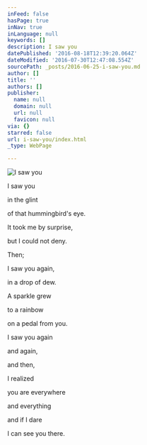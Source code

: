 ```yaml
---
inFeed: false
hasPage: true
inNav: true
inLanguage: null
keywords: []
description: I saw you
datePublished: '2016-08-18T12:39:20.064Z'
dateModified: '2016-07-30T12:47:08.554Z'
sourcePath: _posts/2016-06-25-i-saw-you.md
author: []
title: ''
authors: []
publisher:
  name: null
  domain: null
  url: null
  favicon: null
via: {}
starred: false
url: i-saw-you/index.html
_type: WebPage

---
```

![I saw you](https://the-grid-user-content.s3-us-west-2.amazonaws.com/f029a5c5-e1e1-4064-b946-6c1431f88eac.jpg)

I saw you

in the glint

of that hummingbird's eye.

It took me by surprise,

but I could not deny.

Then;

I saw you again,

in a drop of dew.

A sparkle grew

to a rainbow

on a pedal from you.

I saw you again

and again,

and then,

I realized

you are everywhere

and everything

and if I dare

I can see you there.